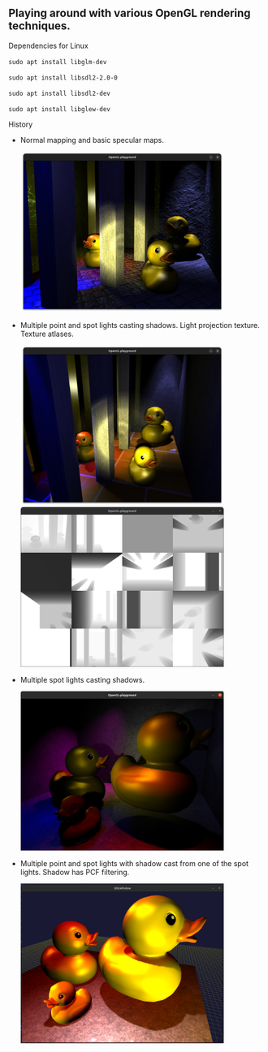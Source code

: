 ## Playing around with various OpenGL rendering techniques.

Dependencies for Linux

`sudo apt install libglm-dev`

`sudo apt install libsdl2-2.0-0`

`sudo apt install libsdl2-dev`

`sudo apt install libglew-dev`

History

-   Normal mapping and basic specular maps.

    <p float="left">
      <img src="./docs/images/normal-maps.png" width="400" />
    </p>

-   Multiple point and spot lights casting shadows. Light projection texture. Texture atlases.

    <p float="left">
      <img src="./docs/images/multilight-scene.png" width="400" />
      <img src="./docs/images/shadow-atlas.png" width="400" />
    </p>

-   Multiple spot lights casting shadows.

    <p float="left">
      <img src="./docs/images/multiple-spot-shadows.png" width="400" />
    </p>

-   Multiple point and spot lights with shadow cast from one of the spot lights. Shadow has PCF filtering.

    <p float="left">
      <img src="./docs/images/spot-light-shadow-map.png" width="400" />
    </p>

